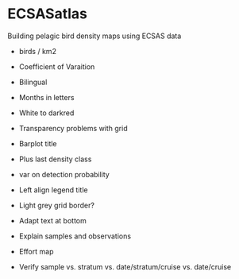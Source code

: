 # ECSASatlas
Building pelagic bird density maps using ECSAS data

- birds / km2

- Coefficient of Varaition

- Bilingual

- Months in letters

- White to darkred

- Transparency problems with grid

- Barplot title

- Plus last density class

- var on detection probability

- Left align legend title

- Light grey grid border?

- Adapt text at bottom

- Explain samples and observations

- Effort map

- Verify sample vs. stratum vs. date/stratum/cruise vs. date/cruise
